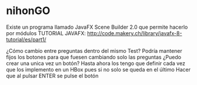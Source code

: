 # nihonGO
Existe un programa llamado JavaFX Scene Builder 2.0 que permite hacerlo por módulos
TUTORIAL JAVAFX: http://code.makery.ch/library/javafx-8-tutorial/es/part1/

¿Cómo cambio entre preguntas dentro del mismo Test? Podría mantener fijos los botones para que fuesen cambiando solo las preguntas
¿Puedo crear una unica vez un botón? Hasta ahora los tengo que definir cada vez que los implemento en un HBox pues si no solo se queda en el    último
Hacer que al pulsar ENTER se pulse el botón
